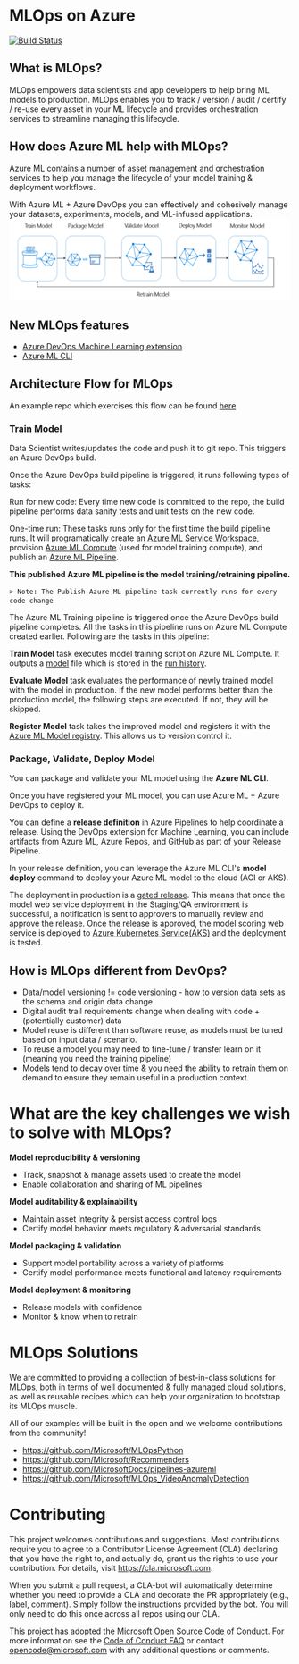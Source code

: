 # MLOps on Azure
[![Build Status](https://dev.azure.com/aidemos/MLOps/_apis/build/status/Microsoft.MLOps_Hub?branchName=master)](https://dev.azure.com/aidemos/MLOps/_build/latest?definitionId=90?branchName=master)

## What is MLOps?
MLOps empowers data scientists and app developers to help bring ML models to production. 
MLOps enables you to track / version / audit / certify / re-use every asset in your ML lifecycle and provides orchestration services to streamline managing this lifecycle.

## How does Azure ML help with MLOps?
Azure ML contains a number of asset management and orchestration services to help you manage the lifecycle of your model training & deployment workflows.

With Azure ML + Azure DevOps you can effectively and cohesively manage your datasets, experiments, models, and ML-infused applications.
![ML lifecycle](./media/ml-lifecycle.png)

## New MLOps features
- [Azure DevOps Machine Learning extension](https://marketplace.visualstudio.com/items?itemName=ms-air-aiagility.vss-services-azureml) 
- [Azure ML CLI](https://aka.ms/azmlcli)

## Architecture Flow for MLOps
An example repo which exercises this flow can be found [here](https://github.com/Microsoft/MLOpsPython)

### Train Model
Data Scientist writes/updates the code and push it to git repo. This triggers an Azure DevOps build.

Once the Azure DevOps build pipeline is triggered, it runs following types of tasks:

Run for new code: Every time new code is committed to the repo, the build pipeline performs data sanity tests and unit tests on the new code.

One-time run: These tasks runs only for the first time the build pipeline runs. It will programatically create an [Azure ML Service Workspace](https://docs.microsoft.com/en-us/azure/machine-learning/service/concept-azure-machine-learning-architecture#workspace), provision [Azure ML Compute](https://docs.microsoft.com/en-us/azure/machine-learning/service/how-to-set-up-training-targets#amlcompute) (used for model training compute), and publish an [Azure ML Pipeline](https://docs.microsoft.com/en-us/azure/machine-learning/service/concept-ml-pipelines). 
    
**This published Azure ML pipeline is the model training/retraining pipeline.**
    
    > Note: The Publish Azure ML pipeline task currently runs for every code change

The Azure ML Training pipeline is triggered once the Azure DevOps build pipeline completes. All the tasks in this pipeline runs on Azure ML Compute created earlier. Following are the tasks in this pipeline:

**Train Model** task executes model training script on Azure ML Compute. It outputs a [model](https://docs.microsoft.com/en-us/azure/machine-learning/service/concept-azure-machine-learning-architecture#model) file which is stored in the [run history](https://docs.microsoft.com/en-us/azure/machine-learning/service/concept-azure-machine-learning-architecture#run).

**Evaluate Model** task evaluates the performance of newly trained model with the model in production. If the new model performs better than the production model, the following steps are executed. If not, they will be skipped.

**Register Model** task takes the improved model and registers it with the [Azure ML Model registry](https://docs.microsoft.com/en-us/azure/machine-learning/service/concept-azure-machine-learning-architecture#model-registry). This allows us to version control it.

### Package, Validate, Deploy Model

You can package and validate your ML model using the **Azure ML CLI**.

Once you have registered your ML model, you can use Azure ML + Azure DevOps to deploy it.

You can define a **release definition** in Azure Pipelines to help coordinate a release. Using the DevOps extension for Machine Learning, you can include artifacts from Azure ML, Azure Repos, and GitHub as part of your Release Pipeline.

In your release definition, you can leverage the Azure ML CLI's **model deploy** command to deploy your Azure ML model to the cloud (ACI or AKS).

The deployment in production is a [gated release](https://docs.microsoft.com/en-us/azure/devops/pipelines/release/approvals/gates?view=azure-devops). This means that once the model web service deployment in the Staging/QA environment is successful, a notification is sent to approvers to manually review and approve the release. Once the release is approved, the model scoring web service is deployed to [Azure Kubernetes Service(AKS)](https://docs.microsoft.com/en-us/azure/aks/intro-kubernetes) and the deployment is tested.

## How is MLOps different from DevOps?
- Data/model versioning != code versioning - how to version data sets as the schema and origin data change
- Digital audit trail requirements change when dealing with code + (potentially customer) data
- Model reuse is different than software reuse, as models must be tuned based on input data / scenario.
- To reuse a model you may need to fine-tune / transfer learn on it (meaning you need the training pipeline)
- Models tend to decay over time & you need the ability to retrain them on demand to ensure they remain useful in a production context.

# What are the key challenges we wish to solve with MLOps?

**Model reproducibility & versioning**
- Track, snapshot & manage assets used to create the model
- Enable collaboration and sharing of ML pipelines

**Model auditability & explainability**
- Maintain asset integrity & persist access control logs
- Certify model behavior meets regulatory & adversarial standards

**Model packaging & validation**
- Support model portability across a variety of platforms
- Certify model performance meets functional and latency requirements

**Model deployment & monitoring**
- Release models with confidence
- Monitor & know when to retrain

# MLOps Solutions
We are committed to providing a collection of best-in-class solutions for MLOps, both in terms of well documented & fully managed cloud solutions, as well as reusable recipes which can help your organization to bootstrap its MLOps muscle.

All of our examples will be built in the open and we welcome contributions from the community!
- https://github.com/Microsoft/MLOpsPython
- https://github.com/Microsoft/Recommenders
- https://github.com/MicrosoftDocs/pipelines-azureml
- https://github.com/Microsoft/MLOps_VideoAnomalyDetection

# Contributing

This project welcomes contributions and suggestions.  Most contributions require you to agree to a
Contributor License Agreement (CLA) declaring that you have the right to, and actually do, grant us
the rights to use your contribution. For details, visit https://cla.microsoft.com.

When you submit a pull request, a CLA-bot will automatically determine whether you need to provide
a CLA and decorate the PR appropriately (e.g., label, comment). Simply follow the instructions
provided by the bot. You will only need to do this once across all repos using our CLA.

This project has adopted the [Microsoft Open Source Code of Conduct](https://opensource.microsoft.com/codeofconduct/).
For more information see the [Code of Conduct FAQ](https://opensource.microsoft.com/codeofconduct/faq/) or
contact [opencode@microsoft.com](mailto:opencode@microsoft.com) with any additional questions or comments.

